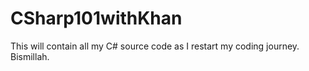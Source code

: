 # CSharp101withKhan
This will contain all my C# source code as I restart my coding journey. Bismillah.
